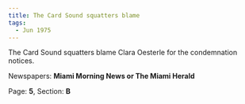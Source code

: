 ```yaml
---  
title: The Card Sound squatters blame  
tags:  
  - Jun 1975  
---  
```

  
The Card Sound squatters blame Clara Oesterle for the condemnation notices.  
  
Newspapers: **Miami Morning News or The Miami Herald**  
  
Page: **5**, Section: **B** 
